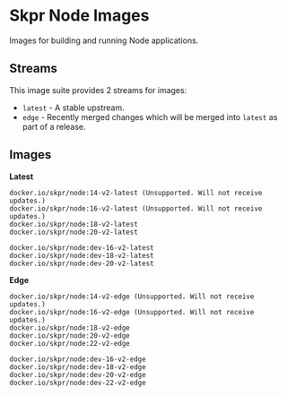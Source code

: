 Skpr Node Images
================

Images for building and running Node applications.

## Streams

This image suite provides 2 streams for images:

* `latest` - A stable upstream.
* `edge` - Recently merged changes which will be merged into `latest` as part of a release.

## Images

**Latest**

```
docker.io/skpr/node:14-v2-latest (Unsupported. Will not receive updates.)
docker.io/skpr/node:16-v2-latest (Unsupported. Will not receive updates.)
docker.io/skpr/node:18-v2-latest
docker.io/skpr/node:20-v2-latest

docker.io/skpr/node:dev-16-v2-latest
docker.io/skpr/node:dev-18-v2-latest
docker.io/skpr/node:dev-20-v2-latest
```

**Edge**

```
docker.io/skpr/node:14-v2-edge (Unsupported. Will not receive updates.)
docker.io/skpr/node:16-v2-edge (Unsupported. Will not receive updates.)
docker.io/skpr/node:18-v2-edge
docker.io/skpr/node:20-v2-edge
docker.io/skpr/node:22-v2-edge

docker.io/skpr/node:dev-16-v2-edge
docker.io/skpr/node:dev-18-v2-edge
docker.io/skpr/node:dev-20-v2-edge
docker.io/skpr/node:dev-22-v2-edge
```
